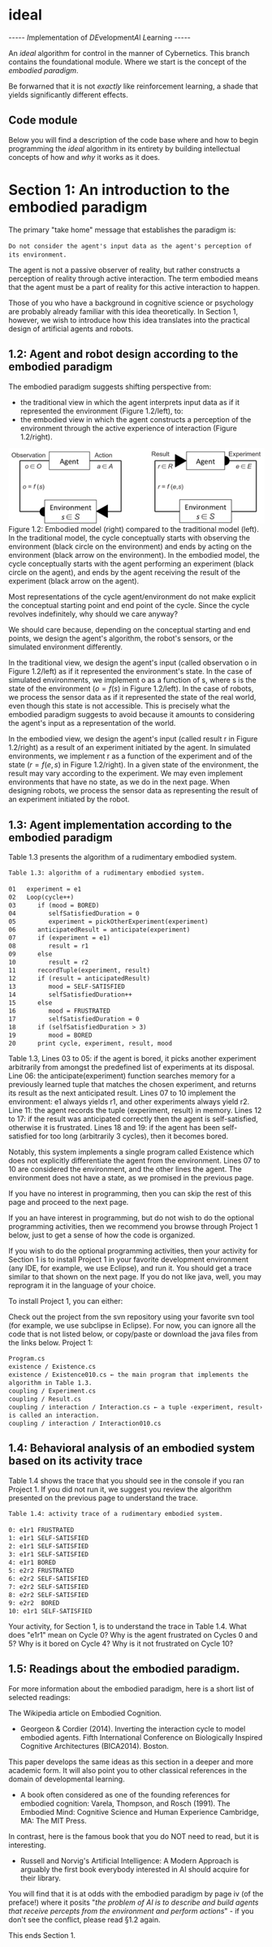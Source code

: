 # ideal

-----   *I*mplementation of *DE*velopment*A*l *L*earning    -----


An _ideal_ algorithm for control in the manner of Cybernetics. This branch contains the foundational module. Where we start is the concept of the _embodied paradigm_.

Be forwarned that it is not _exactly_ like reinforcement learning, a shade that yields significantly different effects.

## Code module

Below you will find a description of the code base where and how to begin programming the _ideal_ algorithm in its entirety by building intellectual concepts of how and _why_ it works as it does.

# Section 1: An introduction to the embodied paradigm

The primary "take home" message that establishes the paradigm is:

`Do not consider the agent's input data as the agent's perception of its environment.`

The agent is not a passive observer of reality, but rather constructs a perception of reality through active interaction. The term embodied means that the agent must be a part of reality for this active interaction to happen.

Those of you who have a background in cognitive science or psychology are probably already familiar with this idea theoretically. In Section 1, however, we wish to introduce how this idea translates into the practical design of artificial agents and robots.

## 1.2: Agent and robot design according to the embodied paradigm

The embodied paradigm suggests shifting perspective from:
- the traditional view in which the agent interprets input data as if it represented the environment (Figure 1.2/left),
to:
- the embodied view in which the agent constructs a perception of the environment through the active experience of interaction (Figure 1.2/right).

![Figure-12](/images/012-1.png)
Figure 1.2: Embodied model (right) compared to the traditional model (left). In the traditional model, the cycle conceptually starts with observing the environment (black circle on the environment) and ends by acting on the environment (black arrow on the environment). In the embodied model, the cycle conceptually starts with the agent performing an experiment (black circle on the agent), and ends by the agent receiving the result of the experiment (black arrow on the agent).

Most representations of the cycle agent/environment do not make explicit the conceptual starting point and end point of the cycle. Since the cycle revolves indefinitely, why should we care anyway?

We should care because, depending on the conceptual starting and end points, we design the agent's algorithm, the robot's sensors, or the simulated environment differently.

In the traditional view, we design the agent's input (called observation o in Figure 1.2/left) as if it represented the environment's state. In the case of simulated environments, we implement o as a function of s, where s is the state of the environment ($o = f(s)$ in Figure 1.2/left). In the case of robots, we process the sensor data as if it represented the state of the real world, even though this state is not accessible. This is precisely what the embodied paradigm suggests to avoid because it amounts to considering the agent's input as a representation of the world.

In the embodied view, we design the agent's input (called result r in Figure 1.2/right) as a result of an experiment initiated by the agent. In simulated environments, we implement r as a function of the experiment and of the state ($r = f (e,s)$ in Figure 1.2/right). In a given state of the environment, the result may vary according to the experiment. We may even implement environments that have no state, as we do in the next page. When designing robots, we process the sensor data as representing the result of an experiment initiated by the robot.

## 1.3: Agent implementation according to the embodied paradigm

Table 1.3 presents the algorithm of a rudimentary embodied system.

```
Table 1.3: algorithm of a rudimentary embodied system.

01   experiment = e1
02   Loop(cycle++)
03      if (mood = BORED)
04         selfSatisfiedDuration = 0
05         experiment = pickOtherExperiment(experiment)
06      anticipatedResult = anticipate(experiment)
07      if (experiment = e1)
08         result = r1
09      else
10         result = r2
11      recordTuple(experiment, result)
12      if (result = anticipatedResult)
13         mood = SELF-SATISFIED
14         selfSatisfiedDuration++
15      else
16         mood = FRUSTRATED
17         selfSatisfiedDuration = 0
18      if (selfSatisfiedDuration > 3)
19         mood = BORED
20      print cycle, experiment, result, mood
```


Table 1.3, Lines 03 to 05: if the agent is bored, it picks another experiment arbitrarily from amongst the predefined list of experiments at its disposal. Line 06: the anticipate(experiment) function searches memory for a previously learned tuple that matches the chosen experiment, and returns its result as the next anticipated result. Lines 07 to 10 implement the environment: e1 always yields r1, and other experiments always yield r2. Line 11: the agent records the tuple ⟨experiment, result⟩ in memory. Lines 12 to 17: if the result was anticipated correctly then the agent is self-satisfied, otherwise it is frustrated. Lines 18 and 19: if the agent has been self-satisfied for too long (arbitrarily 3 cycles), then it becomes bored.

Notably, this system implements a single program called Existence which does not explicitly differentiate the agent from the environment. Lines 07 to 10 are considered the environment, and the other lines the agent. The environment does not have a state, as we promised in the previous page.

If you have no interest in programming, then you can skip the rest of this page and proceed to the next page.

If you an have interest in programming, but do not wish to do the optional programming activities, then we recommend you browse through Project 1 below, just to get a sense of how the code is organized.

If you wish to do the optional programming activities, then your activity for Section 1 is to install Project 1 in your favorite development environment (any IDE, for example, we use Eclipse), and run it. You should get a trace similar to that shown on the next page. If you do not like java, well, you may reprogram it in the language of your choice.

To install Project 1, you can either:

Check out the project from the svn repository using your favorite svn tool (for example, we use subclipse in Eclipse). For now, you can ignore all the code that is not listed below, or copy/paste or download the java files from the links below.
Project 1:


```
Program.cs
existence / Existence.cs
existence / Existence010.cs ← the main program that implements the algorithm in Table 1.3.
coupling / Experiment.cs
coupling / Result.cs
coupling / interaction / Interaction.cs ← a tuple ‹experiment, result› is called an interaction.
coupling / interaction / Interaction010.cs
```
## 1.4: Behavioral analysis of an embodied system based on its activity trace

Table 1.4 shows the trace that you should see in the console if you ran Project 1. If you did not run it, we suggest you review the algorithm presented on the previous page to understand the trace.


```
Table 1.4: activity trace of a rudimentary embodied system.

0: e1r1 FRUSTRATED
1: e1r1 SELF-SATISFIED
2: e1r1 SELF-SATISFIED
3: e1r1 SELF-SATISFIED
4: e1r1 BORED
5: e2r2 FRUSTRATED
6: e2r2 SELF-SATISFIED
7: e2r2 SELF-SATISFIED
8: e2r2 SELF-SATISFIED
9: e2r2  BORED
10: e1r1 SELF-SATISFIED
```

Your activity, for Section 1, is to understand the trace in Table 1.4. What does "e1r1" mean on Cycle 0? Why is the agent frustrated on Cycles 0 and 5? Why is it bored on Cycle 4? Why is it not frustrated on Cycle 10?

## 1.5: Readings about the embodied paradigm.

For more information about the embodied paradigm, here is a short list of selected readings:

The Wikipedia article on Embodied Cognition.
* Georgeon & Cordier (2014). Inverting the interaction cycle to model embodied agents. Fifth International Conference on Biologically Inspired Cognitive Architectures (BICA2014). Boston.

This paper develops the same ideas as this section in a deeper and more academic form. It will also point you to other classical references in the domain of developmental learning.
* A book often considered as one of the founding references for embodied cognition: Varela, Thompson, and Rosch (1991). The Embodied Mind: Cognitive Science and Human Experience Cambridge, MA: The MIT Press.

In contrast, here is the famous book that you do NOT need to read, but it is interesting.

* Russell and Norvig's Artificial Intelligence: A Modern Approach is arguably the first book everybody interested in AI should acquire for their library.

You will find that it is at odds with the embodied paradigm by page iv (of the preface!) where it posits "_the problem of AI is to describe and build agents that receive percepts from the environment and perform actions_" - if you don't see the conflict, please read §1.2 again.

This ends Section 1.